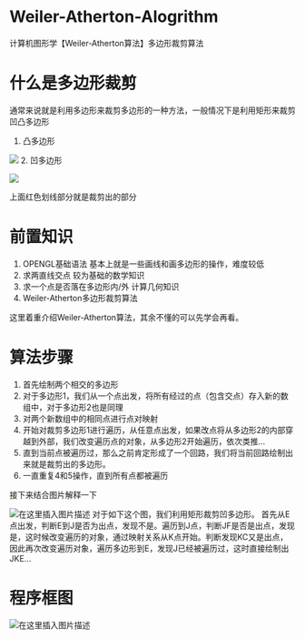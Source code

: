 # Weiler-Atherton-Alogrithm
计算机图形学【Weiler-Atherton算法】多边形裁剪算法

# 什么是多边形裁剪
通常来说就是利用多边形来裁剪多边形的一种方法，一般情况下是利用矩形来裁剪凹凸多边形

1. 凸多边形

![](https://img-blog.csdnimg.cn/b19368c7a97744c1b3d95e1ed6b1a89f.png?x-oss-process=image/watermark,type_ZHJvaWRzYW5zZmFsbGJhY2s,shadow_50,text_Q1NETiBAa2FrYTAwMTA=,size_13,color_FFFFFF,t_70,g_se,x_16)
2. 凹多边形


![](https://img-blog.csdnimg.cn/b9b0d9ba3ec742cc87149f9810cc398c.png?x-oss-process=image/watermark,type_ZHJvaWRzYW5zZmFsbGJhY2s,shadow_50,text_Q1NETiBAa2FrYTAwMTA=,size_15,color_FFFFFF,t_70,g_se,x_16)

上面红色划线部分就是裁剪出的部分

# 前置知识
1. OPENGL基础语法
基本上就是一些画线和画多边形的操作，难度较低
2. 求两直线交点
较为基础的数学知识
3. 求一个点是否落在多边形内/外
计算几何知识
4. Weiler-Atherton多边形裁剪算法

这里着重介绍Weiler-Atherton算法，其余不懂的可以先学会再看。

# 算法步骤
1. 首先绘制两个相交的多边形
2. 对于多边形1，我们从一个点出发，将所有经过的点（包含交点）存入新的数组中，对于多边形2也是同理
3. 对两个新数组中的相同点进行点对映射
4. 开始对裁剪多边形1进行遍历，从任意点出发，如果改点将从多边形2的内部穿越到外部，我们改变遍历点的对象，从多边形2开始遍历，依次类推...
5. 直到当前点被遍历过，那么之前肯定形成了一个回路，我们将当前回路绘制出来就是裁剪出的多边形。
6. 一直重复4和5操作，直到所有点都被遍历

接下来结合图片解释一下

![在这里插入图片描述](https://img-blog.csdnimg.cn/40caac91a1cc41deb7e1bae01818d309.png?x-oss-process=image/watermark,type_ZHJvaWRzYW5zZmFsbGJhY2s,shadow_50,text_Q1NETiBAa2FrYTAwMTA=,size_18,color_FFFFFF,t_70,g_se,x_16)
对于如下这个图，我们利用矩形裁剪凹多边形。
首先从E点出发，判断E到J是否为出点，发现不是。遍历到J点，判断JF是否是出点，发现是，这时候改变遍历的对象，通过映射关系从K点开始。判断发现KC又是出点，因此再次改变遍历对象，遍历多边形到E，发现J已经被遍历过，这时直接绘制出JKE...

# 程序框图
![在这里插入图片描述](https://img-blog.csdnimg.cn/c14beb0439894fa0861fae9c81c22f9d.png?x-oss-process=image/watermark,type_ZHJvaWRzYW5zZmFsbGJhY2s,shadow_50,text_Q1NETiBAa2FrYTAwMTA=,size_20,color_FFFFFF,t_70,g_se,x_16)
